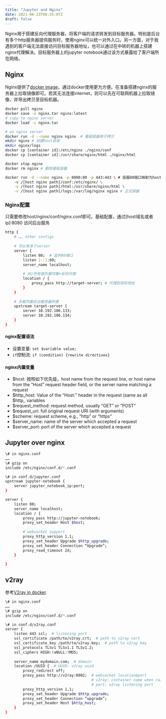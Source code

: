 ```yaml
---
title: "Jupyter and Nginx"
date: 2021-06-23T06:35:07Z
draft: false
---
```


Nginx用于搭建反向代理服务器，将客户端的请求转发到目标服务器。特别是后台有多个http服务器提供服务时，使用nginx可以统一对外入口。另一方面，对于我遇到的客户端无法直接访问目标服务器地址，也可以通过在中转的机器上搭建nginx代理解决。目标服务器上的jupyter notebook通过该方式暴露给了客户端所在网络。
<!--more-->

## Nginx
Nginx提供了[docker image](https://hub.docker.com/_/nginx)，通过docker使用更为方便。在准备搭建nginx的服务器上拉取镜像即可。若其无法连接internet，则可以先在可联网机器上拉取镜像，并导出拷贝至目标机器。
```bash
docker pull nginx
docker save -o nginx.tar nginx:latest
# copy to nginx server
docker load -i nginx.tar

# on nginx server
docker run -d --name nginx nginx  # 基础容器用于拷贝
mkdir nginx # 创建host目录
mkdir nginx/logs
docker cp [container id]:/etc/nginx ./nginx/conf
docker cp [container id]:/usr/share/nginx/html ./nginx/html

docker stop nginx
docker rm nginx # 删除基础容器

docker run -d --name nginx -p 8080:80 -p 443:443 \ # 容器80端口映射为host8080端口
    -v /[host nginx path]/conf:/etc/nginx/ \
    -v /[host nginx path]/html:/usr/share/nginx/html \
    -v /[host nginx path]/logs:/var/log/nginx nginx # 正式容器
```

### Nginx配置
只需要修改host/nginx/conf/nginx.conf即可。基础配置，通过[host域名或者ip]:8080 访问后台服务
```bash
http {
    # …… other configs
    
    # 可以有多个server
    server {
        listen 80;  # 监听80端口
        listen [::]:80;
        server_name localhost;
        
        # 对/所有做负载均衡+反向代理
        location / {
            proxy_pass http://target-server; # 代理到目标地址
        }
    }
    
    # 负载均衡后台服务器列表
    upstream target-server {
        server 10.192.106.133;
        server 10.192.106.134;
    }
}
```

#### nginx配置语法
- 设置变量: `set $variable value;`
- `if`控制流: `if (condition) {rewrite directives}`

#### nginx内置变量
- $host: 按照如下优先级，host name from the request line, or host name from the “Host” request header field, or the server name matching a request
- \$http_host: Value of the “Host:” header in the request (same as all \$http_<headername> variables
- $request_method: request method, usually “GET” or “POST”
- $request_uri: full original request URI (with arguments)
- $scheme: request scheme, e.g., “http” or “https”
- $server_name: name of the server which accepted a request
- $server_port: port of the server which accepted a request

## Jupyter over nginx
```bash
\# in nginx.conf
…… 
\# gzip on
include /etc/nginx/conf.d/*.conf

\# in conf.d/jupyter.conf
upstream jupyter-notebook {
    server jupyter_notebook_ip:port;
}

server {
    listen 80;
    server_name localhost;
    location / {
        proxy_pass http://jupyter-notebook;
        proxy_set_header Host $host;
    
        # websocket support
        proxy_http_version 1.1;
        proxy_set_header Upgrade $http_upgrade;
        proxy_set_header Connection “Upgrade”;
        proxy_read_timeout 2d;
    }
    
}
```

## v2ray
参考[V2ray in docker](https://asfuyao.github.io/2019/06/13/Docker%E5%BF%AB%E9%80%9F%E9%83%A8%E7%BD%B2v2ray%E7%BF%BB%E5%A2%99/).
```bash
\# in nginx.conf
…… 
\# gzip on
include /etc/nginx/conf.d/*.conf

\# in conf.d/v2ray.conf
server {
    listen 443 ssl;  # listening port
    ssl_certificate /path/to/v2ray.crt;  # path to v2ray cert
    ssl_certificate_key /path/to/v2ray.key;  # path to v2ray key
    ssl_protocols TLSv1 TLSv1.1 TLSv1.2;
    ssl_ciphers HIGH:!aNULL:!MD5;
    
    server_name mydomain.com;  # domain
    location /UUID {  # UUID: v2ray uuid
        proxy_redirect off;
        proxy_pass http://v2ray:8002;  # websocket location&port
                                       # v2ray: container name when raise v2ray in docker
                                       # port: v2ray listening port
        proxy_http_version 1.1;
        proxy_set_header Upgrade $http_upgrade;
        proxy_set_header Connection “upgrade”;
        proxy_set_header Host $http_host;
    }
}
```
